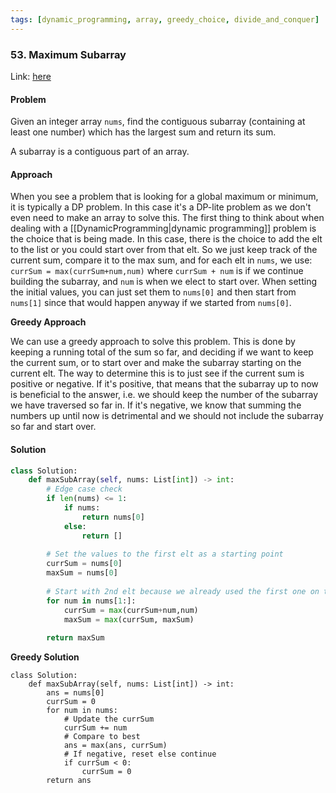```yaml
---
tags: [dynamic_programming, array, greedy_choice, divide_and_conquer]
---
```


### 53. Maximum Subarray

Link: [here](https://leetcode.com/problems/maximum-subarray/)

#### Problem
Given an integer array `nums`, find the contiguous subarray (containing at least one number) which has the largest sum and return its sum.

A subarray is a contiguous part of an array.

#### Approach
When you see a problem that is looking for a global maximum or minimum, it is typically a DP problem.
In this case it's a DP-lite problem as we don't even need to make an array to solve this. 
The first thing to think about when dealing with a [[DynamicProgramming|dynamic programming]] problem is the choice that is being made. In this case, there is the choice to add the elt to the list or you could start over from that elt.
So we just keep track of the current sum, compare it to the max sum, and for each elt in `nums`, we use: `currSum = max(currSum+num,num)` where `currSum + num` is if we continue building the subarray, and `num` is when we elect to start over. 
When setting the initial values, you can just set them to `nums[0]` and then start from `nums[1]` since that would happen anyway if we started from `nums[0]`.

**Greedy Approach**

We can use a greedy approach to solve this problem. This is done by keeping a running total of the sum so far, and deciding if we want to keep the current sum, or to start over and make the subarray starting on the current elt. 
The way to determine this is to just see if the current sum is positive or negative. If it's positive, that means that the subarray up to now is beneficial to the answer, i.e. we should keep the number of the subarray we have traversed so far in. If it's negative, we know that summing the numbers up until now is detrimental and we should not include the subarray so far and start over. 


#### Solution
```python 
class Solution:
    def maxSubArray(self, nums: List[int]) -> int:
        # Edge case check
        if len(nums) <= 1:
            if nums:
                return nums[0]
            else:
                return []
        
        # Set the values to the first elt as a starting point
        currSum = nums[0]
        maxSum = nums[0]
        
        # Start with 2nd elt because we already used the first one on the sums
        for num in nums[1:]:
            currSum = max(currSum+num,num)
            maxSum = max(currSum, maxSum)        
        
        return maxSum
```
**Greedy Solution**
```
class Solution:
    def maxSubArray(self, nums: List[int]) -> int:
        ans = nums[0]
        currSum = 0
        for num in nums:
            # Update the currSum
            currSum += num
            # Compare to best
            ans = max(ans, currSum)
            # If negative, reset else continue
            if currSum < 0:
                currSum = 0
        return ans
```